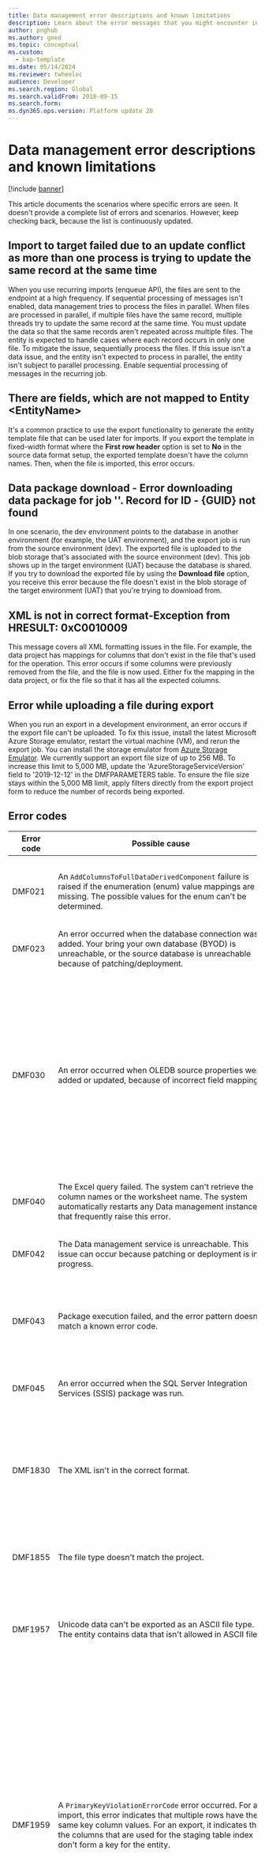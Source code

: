 ```yaml
---
title: Data management error descriptions and known limitations
description: Learn about the error messages that you might encounter in data management, including a table that outlines possible causes of various errors.
author: pnghub
ms.author: gned
ms.topic: conceptual
ms.custom: 
  - bap-template
ms.date: 05/14/2024
ms.reviewer: twheeloc
audience: Developer
ms.search.region: Global
ms.search.validFrom: 2018-09-15
ms.search.form: 
ms.dyn365.ops.version: Platform update 20
---
```


# Data management error descriptions and known limitations

[!include [banner](../includes/banner.md)]

This article documents the scenarios where specific errors are seen. It doesn't provide a complete list of errors and scenarios. However, keep checking back, because the list is continuously updated.

## Import to target failed due to an update conflict as more than one process is trying to update the same record at the same time

When you use recurring imports (enqueue API), the files are sent to the endpoint at a high frequency. If sequential processing of messages isn't enabled, data management tries to process the files in parallel. When files are processed in parallel, if multiple files have the same record, multiple threads try to update the same record at the same time. You must update the data so that the same records aren't repeated across multiple files. The entity is expected to handle cases where each record occurs in only one file. To mitigate the issue, sequentially process the files. If this issue isn't a data issue, and the entity isn't expected to process in parallel, the entity isn't subject to parallel processing. Enable sequential processing of messages in the recurring job.

## There are fields, which are not mapped to Entity \<EntityName\>

It's a common practice to use the export functionality to generate the entity template file that can be used later for imports. If you export the template in fixed-width format where the **First row header** option is set to **No** in the source data format setup, the exported template doesn't have the column names. Then, when the file is imported, this error occurs. 

## Data package download - Error downloading data package for job ''. Record for ID - \{GUID\} not found

In one scenario, the dev environment points to the database in another environment (for example, the UAT environment), and the export job is run from the source environment (dev). The exported file is uploaded to the blob storage that's associated with the source environment (dev). This job shows up in the target environment (UAT) because the database is shared. If you try to download the exported file by using the **Download file** option, you receive this error because the file doesn't exist in the blob storage of the target environment (UAT) that you're trying to download from.

## XML is not in correct format-Exception from HRESULT: 0xC0010009

This message covers all XML formatting issues in the file. For example, the data project has mappings for columns that don't exist in the file that's used for the operation. This error occurs if some columns were previously removed from the file, and the file is now used. Either fix the mapping in the data project, or fix the file so that it has all the expected columns.

## Error while uploading a file during export

When you run an export in a development environment, an error occurs if the export file can't be uploaded. To fix this issue, install the latest Microsoft Azure Storage emulator, restart the virtual machine (VM), and rerun the export job. You can install the storage emulator from [Azure Storage Emulator](/azure/storage/common/storage-use-emulator). We currently support an export file size of up to 256 MB. To increase this limit to 5,000 MB, update the 'AzureStorageServiceVersion' field to '2019-12-12' in the DMFPARAMETERS table. To ensure the file size stays within the 5,000 MB limit, apply filters directly from the export project form to reduce the number of records being exported.

## Error codes

| Error code | Possible cause | Possible resolution |
|---|---|---|
| DMF021 | An `AddColumnsToFullDataDerivedComponent` failure is raised if the enumeration (enum) value mappings are missing. The possible values for the enum can't be determined. | Remove the affected enum column from the mapping. If the error continues, contact Support to determine which column is involved. |
| DMF023 | An error occurred when the database connection was added. Your bring your own database (BYOD) is unreachable, or the source database is unreachable because of patching/deployment. | Verify the BYOD connection string, and retry later. |
| DMF030 | An error occurred when OLEDB source properties were added or updated, because of incorrect field mapping. | To identify the problematic fields, remove all fields from the mapping, except key columns, and then do an export. If the export is successful, add back a few fields at a time until you find the problematic field. Don't map any virtual fields if you chose to skip staging. Entities that have duplicate labels might cause this error. Only one entity can be assigned a particular label as the entity name. If more than one entity uses the same label, an error occurs. |
| DMF040 | The Excel query failed. The system can't retrieve the column names or the worksheet name. The system automatically restarts any Data management instances that frequently raise this error. | Consider changing the file type of the import project to something other than Excel. |
| DMF042 | The Data management service is unreachable. This issue can occur because patching or deployment is in progress. | This issue is usually a transient failure. Try the import/export job again. If the error consistently occurs, contact Support. |
| DMF043 | Package execution failed, and the error pattern doesn't match a known error code. | Review the execution details for the execution ID for the specific error message. Depending on the issue, you might have to contact Support. |
| DMF045 | An error occurred when the SQL Server Integration Services (SSIS) package was run. | Review the execution details for the execution ID that failed. If the information in the error log is insufficient, contact Support. |
| DMF1830 | The XML isn't in the correct format. | Confirm that your import file is of the XML type, and that it isn't empty. For composite entities, ensure that you have all the elements for each entity in the composite entity. You can't leave out a child entity. |
| DMF1855 | The file type doesn't match the project. | The import file must be of the type that's set in the project. Use the file type that's set in the project, or change the file type that's set in the project. |
| DMF1957 | Unicode data can't be exported as an ASCII file type. The entity contains data that isn't allowed in ASCII files. | Change the file type of the export project to one of the file types that support Unicode characters. Use XML or any file type that ends with **-Unicode**. |
| DMF1959 | A `PrimaryKeyViolationErrorCode` error occurred. For an import, this error indicates that multiple rows have the same key column values. For an export, it indicates that the columns that are used for the staging table index don't form a key for the entity. | For an import, review the execution details of the failed import to find the key column values that are involved. Remove the duplicate row, and then try the import again. For an export, if the entity is a custom entity, validate that the staging table index forms a key for that entity. Modify either the entity key and staging index or the entity view so that there aren't duplicate rows. To check the key, in the UAT environment, query for row counts from your SQL entity view grouped by your staging table index columns. (Omit the execution ID and definition group.) If you have a set of key column values where the row count is more than 1, the key isn't unique. |
| DMF1961 | The composite entity relation isn't valid. | For a custom entity, ensure that the entity relationships are correctly modeled, and that the data for the relation fields in the import file is of the correct data type. |
| DMF1963 | The composite entity import file isn't in XML format. Only XML files are used for composite entity import. | Confirm that the import file isn't empty, and that it's in XML format. |
| DMF1965 | Upload to Azure Storage failed because of long-running queries. | For entities that have slow performance, consider exporting to the database. |
| DMF1966 | There's a mismatch in the mapped columns and the uploaded file. This error is shown when an import file doesn't contain the mapped fields for the entity. | This error occurs because more than one entity has the same value for the label property. After an entity refresh, the label can be assigned to the conflicting entity. As a result, a project has a mapping for one entity, but the entity query is now for a different entity. If the entity is a custom entity, reset the label property for it to a new value that isn't already used by an existing entity. Redeploy the custom entity. |
| DMF1968 | The database wasn't found. | Any failed import/export that has this error is automatically retried. If this error occurs during an export to the BYOD, verify the BYOD connection string. |
| DMF1969 | SSIS package execution threw an exception. | Review the execution log of the job for more information and a resolution. If there's no information, contact Support. |
| DMF1970 | The **Truncate entity** command timed out. | The full export to database error took more than 10 minutes to remove existing data for the company. Confirm that no processes are running on the destination table during the export. Increase the command time-out on the **BYOD** tab of the **Framework parameters** page. |
| DMF1973 | Publishing of the entity failed. | Review the details in the error/execution log. If there's insufficient information in the log, contact Support. |
| DMF1987 | <p>This error can have two causes:</p><ol><li>A failure occurred because of a table mapping issue.</li><li>A new field/column was added without republishing the entity.</li></ol> | <ol><li>To identify the problematic field, remove all fields from the mapping, except key columns, and then do an export. If the export is successful, incrementally add a few columns at a time and re-export until you find the problematic column.</li><li>After you deploy changes, refresh the entity list, and republish the entity.</li></ol> |
| DMF1995 | SQL login timed out. Imports or exports that have this error are automatically retried. | For a database export, set the connection time-out on the connection string so that it's longer than default time-out (30 seconds). |
| DMF1996 | A deadlock occurred. Concurrent imports for the same project are interfering with each other. | If you're using automatically generated numbers for the import, keep the file size low to prevent the staging table from being locked. If the error consistently occurs for a data project, adjust the scheduling of the project to prevent concurrent execution. |
| DMF1997 | An `AcquireConnectionsError` error occurred. SSIS was unable to connect to the database. Imports or exports that have this error are automatically retried. | For a database export, confirm that the BYOD connection string still works, and try again. If this error frequently occurs, contact Support. |
| DMF1999 | The column delimiter wasn't found. | Don't change the delimiter character for the built-in file types. Specifically, don't change it for **CSV-Unicode**, because integration with Dataverse depends on that file type. If you're using a new delimiter, add a new file type record in the source name list, and set the delimiter on the new record. |
| DMF2003 | The SQL command timed out. | Adjust the command time-out on the **BYOD** tab of the **Framework parameters** page. This time-out applies to all service commands, not just commands for the BYOD. |
| DMF2006 | A `BYODMappingErrorCode` error occurred. One or more fields in the export command don't exist in the BYOD table. The data entity might have been modified since the last time that it was published. | Republish the entity to your BYOD. |
| DMF2008 | An `AcquireConnectionFailed` error occurred because of a failure to connect to the destination database. | Any export or import that has this error is automatically retried. For an export to database, confirm that the BYOD connection string is still valid, and that the SQL user for the connection string still has rights to sign in to the database. If the import or export didn't automatically rerun successfully, run it again. |
| DMF2009 | The Excel column limit was exceeded. You can't export more than 255 columns to an Excel file. | This issue is a known SSIS limitation. Select a different file type, or modify the mapping to reduce the number of columns that are exported. |
| DMF2010 | The destination database is out of space. | Upgrade to a higher tier for the BYOD, or remove some data to free up space. |
| DMF2016 | A data/time value isn't valid. | Correct the invalid value in the import file. |
| DMF2017 | An error occurred when the package executor results were read. | View the execution details for logs. If the information in the log is insufficient, contact Support. |
| DMF2018 | A column has invalid data. | <ol><li>Review the execution log for details about which column had the error.</li><li><p>Review the import file data.</p><p><strong>Tip:</strong> Here are some specific things to look for:</p><ul><li>Too many or too few values per row</li><li>Long strings that might overflow a column's length limit</li><li>Data values that are inappropriate for the data type (for example, alphabetic characters in a numeric field)</li></ul></li></ol> |
| DMF2022 | An `ElementNotFoundInCollection` error occurred. There's a mismatch between the mapped field list and the columns for the import file or the columns that the entity query returned. | For an import, confirm that all the fields in your import file are present in the mapping, and that all the fields in the mapping are present in your import file. For an export, try to remove all fields from the map, except key columns, and then retry the export. If the export is successful, add back a few fields at a time and re-export until you find the problematic field. For an export, this error can occur if you include a virtual field in the mapping and skip staging. |
| DMF2025 | An `InvalidColumnErrorCode` error occurred. Import failed because a column wasn't found in the input file. | <ol><li>Confirm that there's a mapping record for every field in the import file and a column in the import file for every mapped field.</li><li>Concurrent ImportFromPackage or ExportToPackage API calls for the same project aren't supported unless the **Enhanced parallel package import** option is selected on the **Framework parameters** page.</li></ol> |
| DMF2028 | An `DBUnavailabilityErrorCode` error occurred. The database was unreachable. | Any import or export that has this error should be retried. If the retry isn't successful, run the job again. |
| DMF2033 | Deletion of duplicate data from the BYOD failed because of missing columns. | Remove the corresponding fields from the entity mapping, and/or publish the entity again. |
| DMF2035 | The transaction log is full. | If this issue occurs for an import or file export, contact Support to have the size of the database log reduced. For an export to BYOD, reduce the size of your database log. |
| DMF2036 | Bulk copy was aborted by a schema change. | The staging table index was rebuilt while the import job was running. Reschedule/retry the import. |
| DMF2037 | The destination database was unreachable. | This issue is transient. Try the job again, and verify the connection string. |
| DMF2039 | An Excel file lock couldn't be obtained. | There can be only one import or export to Excel at any time. Stagger the imports/exports to avoid causing contention for the Excel file lock. Alternatively, use a file type other than Excel for your project. Other file types can be processed in parallel. |
| DMF2040 | A `BYODDatabaseIsFullErrorCode` error occurred. Your BYOD has reached its size quota. | Increase the database tier for your destination database. Delete/remove data from the database. |
| DMF2042 | The worksheet is full. | The dataset can't be saved as an Excel file because it has too many rows. Select a different file type, or add a filter on the export project so that it exports fewer rows. |
| DMF2043 | The destination database was unreachable. | This issue is transient. Retry the operation. If the database is a BYOD, confirm that the connection string is valid, and that the user that's specified in the connection string still has permissions. |
| DMF2044 | System resources were exceeded. | If the entity is a custom entity, confirm that it doesn't require large amounts of temporary database storage or memory to run. Confirm that that entity design isn't missing ranges on joins, and that there are no joins inside computed column formulas. |
| DMF2045 | The call to the Data management service failed. | Retry the operation. If you consistently encounter this issue, review the execution log for more information, or contact Support. |
| DMF2048 | The Data import and export service was unreachable. Any import/export that has this failure should automatically be retried. | Retry the operation. If you consistently encounter this issue, review the execution log for more information, or contact Support. |
| DMF2050 | Data rows were skipped. The issue is a file format error. | For files that aren't in XML format, confirm that the header row is present, and that there aren't any unterminated rows or columns in the file. Remove blank lines, and confirm that every row has the same number of column values. |
| DMF2051 | Publishing of the entity failed because a clustered columnstore index (CCI) isn't supported on the database tier. | A CCI index isn't allowed on some smaller Azure database sizes. Turn off the **Use CCI** option where the connection string is entered, or use a higher database tier. When the **Use CCI** option is turned off, the staging table index is used for the destination table key. |
| DMF2052 | A validation exception occurred. | Review the execution log for details, and verify the column mapping. |
| DMF2053 | The import file is empty. | At least one data row is required to do an import. |
| DMF2054 | A `BYODTableDoesNotExistOrDoNotHavePermissionErrorCode` error occurred. | The destination table isn't present, or the signed-in user doesn't have rights to the table. Confirm that the destination table exists in the BYOD. If it doesn't, publish the entity. Confirm that the SQL login account that's used for the BYOD connection string has rights to write to the table. |
| DMF2055 | An `InvalidXMLCharacterErrorCode` error occurred. | No control characters except tabs are allowed in XML files. If the exporting data contains control characters such as backspaces, the export fails. Remove any control characters from the data, or use a different file type for the export. The `memo` field usually has these control characters when the data was originally set from email or another automated process. A backspace is the most common character that causes this error. |
| DMF2057 | A unique key constraint violation occurred. | For export jobs, the entity key isn't unique. Update the entity key and staging index, and redeploy your changes. For import jobs, there are rows that have duplicate key values in the import file. Remove the duplicate values. |
| DMF2060 | A mapped field isn't present in the import file or staging table. | Remove the unused field from the mapping, or include it in the import file. When you customize an entity, you must add fields to both the entity view and its staging table. |
| DMF2061 | The destination table is missing expected columns. | Republish the entity. |
| FF004 | The header row is missing. | File imports that don't use XML are expected to have a row that lists the column names. If that row is missing, or if there's a blank line at start of the file, this error is shown. The header row determines which values belong to each column. Add the missing header row to the import file, and remove any blank lines. |
| MAP011 | An XML node wasn't found. | This issue occurs during import of a composite entity. You must have an element for every entity in the composite entity. Review your import file. You need an XML element for every entity that makes up your composite entity. If an entity is missing, add an element for it in the import file. Data rows can be empty, but the element for the entity is required in the file. |

### Known limitations

Data management (DMF/DIXF) export to Excel has a 255-character limit.

- The Data management (DMF) export job truncates data that has the Excel file type if there are more than 255 characters.
- This limitation is a known SSIS limitation. Data that has more than 255 characters is truncated when you export to the Excel file type. For more information, see [Export long text values](/sql/integration-services/load-data-to-from-excel-with-ssis#export-long-text-values).
- To export data by using the Data management (DMF) export job, use a different file type.


> [!NOTE]
> When doing Data management export to file and downloading to file, an extra period(.) will be appended to the end of file name.
> 
[!INCLUDE[footer-include](../../../includes/footer-banner.md)]
